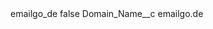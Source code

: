 <?xml version="1.0" encoding="UTF-8"?>
<CustomMetadata xmlns="http://soap.sforce.com/2006/04/metadata" xmlns:xsi="http://www.w3.org/2001/XMLSchema-instance" xmlns:xsd="http://www.w3.org/2001/XMLSchema">
    <label>emailgo_de</label>
    <protected>false</protected>
    <values>
        <field>Domain_Name__c</field>
        <value xsi:type="xsd:string">emailgo.de</value>
    </values>
</CustomMetadata>
